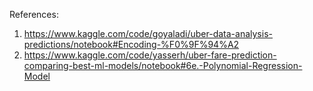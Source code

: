 References: 

1. https://www.kaggle.com/code/goyaladi/uber-data-analysis-predictions/notebook#Encoding-%F0%9F%94%A2
2. https://www.kaggle.com/code/yasserh/uber-fare-prediction-comparing-best-ml-models/notebook#6e.-Polynomial-Regression-Model
